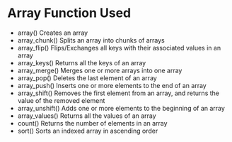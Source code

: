 # Array Function Used
- array()	Creates an array
- array_chunk()	Splits an array into chunks of arrays
- array_flip()	Flips/Exchanges all keys with their associated values in an array
- array_keys()	Returns all the keys of an array
- array_merge()	Merges one or more arrays into one array
- array_pop()	Deletes the last element of an array
- array_push()	Inserts one or more elements to the end of an array
- array_shift()	Removes the first element from an array, and returns the value of the removed element
- array_unshift()	Adds one or more elements to the beginning of an array
- array_values()	Returns all the values of an array
- count()	Returns the number of elements in an array
- sort()	Sorts an indexed array in ascending order

